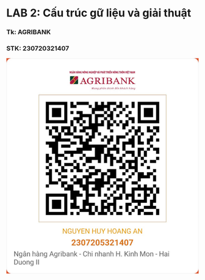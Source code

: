 # LAB 2: Cấu trúc gữ liệu và giải thuật

### Tk: AGRIBANK
### STK: 230720321407

![Growth Rate](agrbank.jpg)
